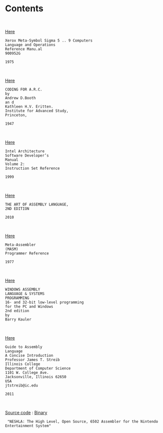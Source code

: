

# Contents

<br />

[Here](https://github.com/JacobJohnson089/The-Computer-Science-Library/blob/main/Low-Level/900952G_metaSymbolLangRef_Oct75.pdf)
```
Xerox Meta-Symbol Sigma 5 .. 9 Computers 
Language and Operations 
Reference Manu.al 
900952G 

1975 
```

<br />

[Here](https://github.com/JacobJohnson089/The-Computer-Science-Library/blob/main/Low-Level/Booth_Britten_Coding_for_ARC_1947.pdf)
```
CODING FOR A.R.C. 
by 
Andrew D.Booth 
an d 
Kathleen H.V. Eritten. 
Institute for Advanced Study, 
Princeton, 

1947
```

<br />

[Here](https://github.com/JacobJohnson089/The-Computer-Science-Library/blob/main/Low-Level/IntelArchitectureV2ISR.PDF)
```
Intel Architecture
Software Developer’s
Manual
Volume 2:
Instruction Set Reference

1999 
```
<br />

[Here](https://github.com/JacobJohnson089/The-Computer-Science-Library/blob/main/Low-Level/The.Art.of.Assembly.Language.2nd.Edition.pdf)
```
THE ART OF ASSEMBLY LANGUAGE,
2ND EDITION

2010
```

<br />

[Here](https://github.com/JacobJohnson089/The-Computer-Science-Library/blob/main/Low-Level/UP-8453_MASM_Programmers_Ref_1977.pdf)
```
Meta-Assembler 
(MASM) 
Programmer Reference 

1977
```

<br />

[Here](https://github.com/JacobJohnson089/The-Computer-Science-Library/blob/main/Low-Level/asm_-_windows_assembly_language_and_systems_programming.pdf)
```
WINDOWS ASSEMBLY
LANGUAGE & SYSTEMS
PROGRAMMING
16- and 32-bit low-level programming
for the PC and Windows
2nd edition
by
Barry Kauler
```

<br />

[Here](https://github.com/JacobJohnson089/The-Computer-Science-Library/blob/main/Low-Level/silo.tips_guide-to-assembly-language.pdf)
```
Guide to Assembly
Language
A Concise Introduction
Professor James T. Streib
Illinois College
Department of Computer Science
1101 W. College Ave.
Jacksonville, Illinois 62650
USA
jtstreib@ic.edu

2011
```

<br />

[Source code](https://github.com/JacobJohnson089/The-Computer-Science-Library/blob/main/Low-Level/neshla-20050417-src-win32.zip) :  [Binary](https://github.com/JacobJohnson089/The-Computer-Science-Library/blob/main/Low-Level/neshla-20050417-bin-win32.zip)
```
 "NESHLA: The High Level, Open Source, 6502 Assembler for the Nintendo Entertainment System"
```



